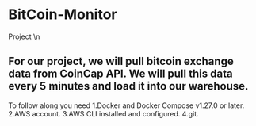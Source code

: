 # BitCoin-Monitor
Project
\n
## For our project, we will pull bitcoin exchange data from CoinCap API. We will pull this data every 5 minutes and load it into our warehouse.
To follow along you need
1.Docker and Docker Compose v1.27.0 or later.
2.AWS account.
3.AWS CLI installed and configured.
4.git.
